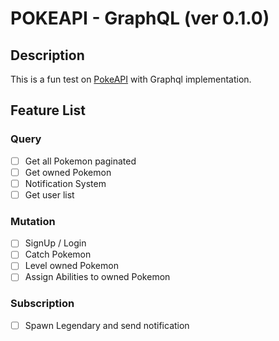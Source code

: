 # POKEAPI - GraphQL (ver 0.1.0)

## Description

This is a fun test on [PokeAPI](pokeapi.co) with Graphql implementation.

## Feature List

### Query

- [ ] Get all Pokemon paginated
- [ ] Get owned Pokemon
- [ ] Notification System
- [ ] Get user list

### Mutation

- [ ] SignUp / Login
- [ ] Catch Pokemon
- [ ] Level owned Pokemon
- [ ] Assign Abilities to owned Pokemon

### Subscription

- [ ] Spawn Legendary and send notification
